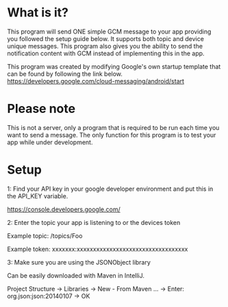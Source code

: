 # What is it?
This program will send ONE simple GCM message to your app providing you followed the setup guide below. It supports both topic and device unique messages. This program also gives you the ability to send the notification content with GCM instead of implementing this in the app.

This program was created by modifying Google's own startup template that can be found by following the link below.
https://developers.google.com/cloud-messaging/android/start

# Please note
This is not a server, only a program that is required to be run each time you want to send a message. The only function for this program is to test your app while under development.

# Setup
1: Find your API key in your google developer environment and put this in the API_KEY variable.

https://console.developers.google.com/

2: Enter the topic your app is listening to or the devices token

Example topic: /topics/Foo

Example token: xxxxxxx:xxxxxxxxxxxxxxxxxxxxxxxxxxxxxxxxxx

3: Make sure you are using the JSONObject library

Can be easily downloaded with Maven in IntelliJ.

Project Structure -> Libraries -> New - From Maven ... -> Enter: org.json:json:20140107 -> OK

